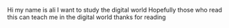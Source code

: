 Hi my name is ali
I want to study the digital world
Hopefully those who read this can teach me in the digital world
thanks for reading 
